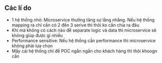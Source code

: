 ## Các lí do
- 1 hệ thống nhỏ: Microservice thường tăng sự lằng nhằng. Nếu hệ thống mapping ra chỉ cần có 2 đến 3 serive thì thôi ko cần chia ra đâu
- Khi mà không có cách nào để separate logic và data thì microservice sẽ không giúp được gì nhiều
- Performance sensitive: Nếu hệ thống cần performance thì microservice không phải lựa chọn
- Mấy cái hệ thống chỉ để POC ngắn ngắn cho khách hàng thì thôi khoogn cần